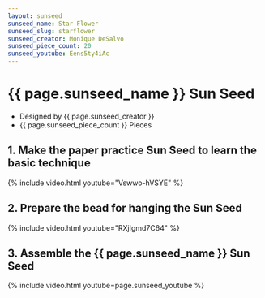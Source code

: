 ```yaml
---
layout: sunseed
sunseed_name: Star Flower
sunseed_slug: starflower
sunseed_creator: Monique DeSalvo
sunseed_piece_count: 20
sunseed_youtube: Eens5ty4iAc
---
```


# {{ page.sunseed_name }} Sun Seed

- Designed by {{ page.sunseed_creator }}
- {{ page.sunseed_piece_count }} Pieces

## 1. Make the paper practice Sun Seed to learn the basic technique

{% include video.html youtube="Vswwo-hVSYE" %}

## 2. Prepare the bead for hanging the Sun Seed

{% include video.html youtube="RXjIgmd7C64" %}

## 3. Assemble the {{ page.sunseed_name }} Sun Seed

{% include video.html youtube=page.sunseed_youtube %}
